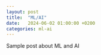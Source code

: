 ```yaml
---
layout: post
title:  "ML/AI"
date:   2024-06-02 01:00:00 +0200
categories: ml-ai
---
```

Sample post about ML and AI